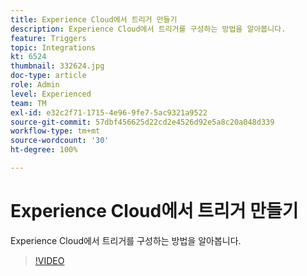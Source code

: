 ```yaml
---
title: Experience Cloud에서 트리거 만들기
description: Experience Cloud에서 트리거를 구성하는 방법을 알아봅니다.
feature: Triggers
topic: Integrations
kt: 6524
thumbnail: 332624.jpg
doc-type: article
role: Admin
level: Experienced
team: TM
exl-id: e32c2f71-1715-4e96-9fe7-5ac9321a9522
source-git-commit: 57dbf456625d22cd2e4526d92e5a8c20a048d339
workflow-type: tm+mt
source-wordcount: '30'
ht-degree: 100%

---
```


# Experience Cloud에서 트리거 만들기

Experience Cloud에서 트리거를 구성하는 방법을 알아봅니다.

>[!VIDEO](https://video.tv.adobe.com/v/332624?quality=12)
